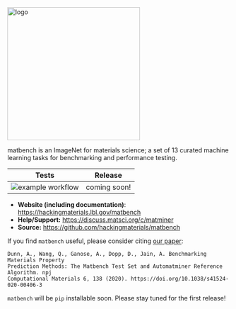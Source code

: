 <img src="./docs_src/static/matbench_logo_with_text.png" alt="logo" width="300"/>

matbench is an ImageNet for materials science; a set of 13 curated machine learning tasks for benchmarking and performance testing.


| Tests  |   Release |
|:----------:|:------:|
| ![example workflow](https://github.com/hackingmaterials/matbench/actions/workflows/python-package.yml/badge.svg) | coming soon! |

- **Website (including documentation)**: <https://hackingmaterials.lbl.gov/matbench>
- **Help/Support:** <https://discuss.matsci.org/c/matminer>
- **Source:** <https://github.com/hackingmaterials/matbench>

If you find `matbench` useful, please consider citing [our paper](https://doi.org/10.1038/s41524-020-00406-3):

```
Dunn, A., Wang, Q., Ganose, A., Dopp, D., Jain, A. Benchmarking Materials Property
Prediction Methods: The Matbench Test Set and Automatminer Reference Algorithm. npj 
Computational Materials 6, 138 (2020). https://doi.org/10.1038/s41524-020-00406-3
```

`matbench` will be `pip` installable soon. Please stay tuned for the first release!